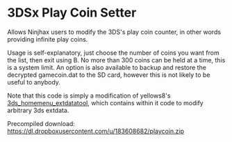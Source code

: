 3DSx Play Coin Setter
========

Allows Ninjhax users to modify the 3DS's play coin counter, in other words providing infinite play coins.

Usage is self-explanatory, just choose the number of coins you want from the list, then exit using B. No more than 300 coins can be held at a time, this is a system limit. An option is also available to backup and restore the decrypted gamecoin.dat to the SD card, however this is not likely to be useful to anybody.

Note that this code is simply a modification of yellows8's [3ds_homemenu_extdatatool](https://github.com/yellows8/3ds_homemenu_extdatatool), which contains within it code to modify arbitrary 3ds extdata.

Precompiled download: https://dl.dropboxusercontent.com/u/183608682/playcoin.zip
